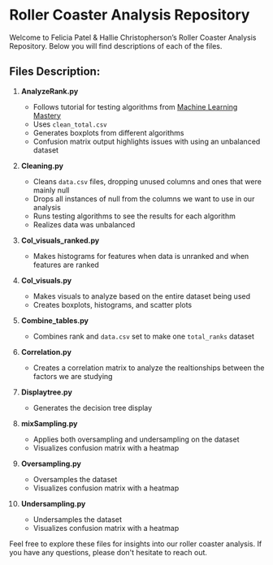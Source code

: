# Roller Coaster Analysis Repository

Welcome to Felicia Patel & Hallie Christopherson’s Roller Coaster Analysis Repository. Below you will find descriptions of each of the files.

## Files Description:

1. **AnalyzeRank.py**
   - Follows tutorial for testing algorithms from [Machine Learning Mastery](https://machinelearningmastery.com/machine-learning-in-python-step-by-step/)
   - Uses `clean_total.csv`
   - Generates boxplots from different algorithms
   - Confusion matrix output highlights issues with using an unbalanced dataset

2. **Cleaning.py**
   - Cleans `data.csv` files, dropping unused columns and ones that were mainly null
   - Drops all instances of null from the columns we want to use in our analysis
   - Runs testing algorithms to see the results for each algorithm
   - Realizes data was unbalanced

3. **Col_visuals_ranked.py**
   - Makes histograms for features when data is unranked and when features are ranked

4. **Col_visuals.py**
   - Makes visuals to analyze based on the entire dataset being used
   - Creates boxplots, histograms, and scatter plots

5. **Combine_tables.py**
   - Combines rank and `data.csv` set to make one `total_ranks` dataset

6. **Correlation.py**
   - Creates a correlation matrix to analyze the realtionships between the factors we are studying

7. **Displaytree.py**
   - Generates the decision tree display

8. **mixSampling.py**
   - Applies both oversampling and undersampling on the dataset
   - Visualizes confusion matrix with a heatmap

9. **Oversampling.py**
   - Oversamples the dataset
   - Visualizes confusion matrix with a heatmap

9. **Undersampling.py**
   - Undersamples the dataset
   - Visualizes confusion matrix with a heatmap

Feel free to explore these files for insights into our roller coaster analysis. If you have any questions, please don't hesitate to reach out.
